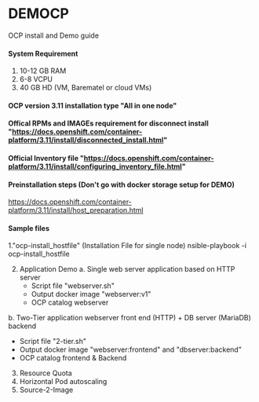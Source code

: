 # DEMOCP
OCP install and Demo guide 
#### System Requirement
1. 10-12 GB RAM
2. 6-8 VCPU
3. 40 GB HD
(VM, Barematel or cloud VMs)
#### OCP version 3.11 installation type "All in one node" 
#### Offical RPMs and IMAGEs requirement for disconnect install "https://docs.openshift.com/container-platform/3.11/install/disconnected_install.html"
#### Official Inventory file "https://docs.openshift.com/container-platform/3.11/install/configuring_inventory_file.html"

#### Preinstallation steps (Don't go with docker storage setup for DEMO)
https://docs.openshift.com/container-platform/3.11/install/host_preparation.html

#### Sample files
1."ocp-install_hostfile" (Installation File for single node) 
   nsible-playbook -i ocp-install_hostfile 

2. Application Demo 
a. Single web server application based on HTTP server
   - Script file "webserver.sh" 
   - Output docker image "webserver:v1" 
   - OCP catalog webserver 
   
b. Two-Tier application webserver front end (HTTP) + DB server (MariaDB) backend
   - Script file "2-tier.sh" 
   - Output docker image "webserver:frontend" and "dbserver:backend"
   - OCP catalog frontend & Backend 
                                
3. Resource Quota 
4. Horizontal Pod autoscaling 
5. Source-2-Image
